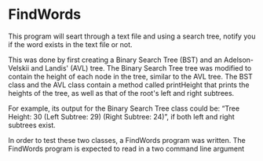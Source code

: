 FindWords
=========

This program will seart through a text file and using a search tree, notify you if the word exists in the text file or not. 

This was done by first creating a Binary Search Tree (BST) and an Adelson-Velskii and Landis' (AVL) tree. 
The Binary Search Tree tree was modified to contain the height of each node in the tree, similar to the AVL tree.
The BST class and the AVL class contain a method called printHeight that prints the heights of the tree, as well as that of the root's left and right subtrees.

For example, its output for the Binary Search Tree class could be: 
“Tree Height: 30 (Left Subtree: 29) (Right Subtree: 24)”, if both left and right subtrees exist.

In order to test these two classes, a FindWords program was written. The FindWords program is expected to read in a two command line argument 
